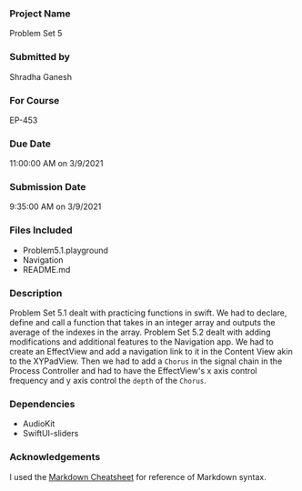### Project Name

Problem Set 5

### Submitted by 

Shradha Ganesh

### For Course

EP-453

### Due Date

11:00:00 AM on 3/9/2021

### Submission Date

9:35:00 AM on 3/9/2021

### Files Included

* Problem5.1.playground
* Navigation
* README.md

### Description

Problem Set 5.1 dealt with practicing functions in swift. We had to declare, define and call a function that takes in an integer array and outputs the average of the indexes in the array. Problem Set 5.2 dealt with adding modifications and additional features to the Navigation app. We had to create an EffectView and add a navigation link to it in the Content View akin to the XYPadView. Then we had to add a `Chorus` in the signal chain in the Process Controller and had to have the EffectView's x axis control frequency and y axis control the `depth` of the `Chorus`. 

### Dependencies

* AudioKit
* SwiftUI-sliders

### Acknowledgements

I used the [Markdown Cheatsheet](https://github.com/adam-p/markdown-here/wiki/Markdown-Cheatsheet) for reference of Markdown syntax. 